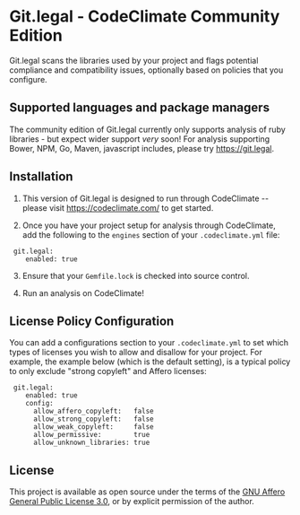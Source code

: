 # Git.legal - CodeClimate Community Edition

Git.legal scans the libraries used by your project and flags potential compliance and compatibility issues, optionally
based on policies that you configure.

## Supported languages and package managers

The community edition of Git.legal currently only supports analysis of ruby libraries - but expect wider support *very*
soon!  For analysis supporting Bower, NPM, Go, Maven, javascript includes, please try https://git.legal.

## Installation

1. This version of Git.legal is designed to run through CodeClimate -- please visit https://codeclimate.com/ to get started.

2. Once you have your project setup for analysis through CodeClimate, add the following to the `engines` section of your
`.codeclimate.yml` file:

```
 git.legal:
    enabled: true
```

3. Ensure that your `Gemfile.lock` is checked into source control.

4. Run an analysis on CodeClimate!

## License Policy Configuration

You can add a configurations section to your `.codeclimate.yml` to set which types of licenses you wish to allow and
disallow for your project.  For example, the example below (which is the default setting), is a typical policy to only
exclude "strong copyleft" and Affero licenses:

```
 git.legal:
    enabled: true
    config:
      allow_affero_copyleft:   false
      allow_strong_copyleft:   false
      allow_weak_copyleft:     false
      allow_permissive:        true
      allow_unknown_libraries: true
```

## License

This project is available as open source under the terms of the
[GNU Affero General Public License 3.0](https://www.gnu.org/licenses/agpl-3.0.en.html), or by explicit permission of
the author.



